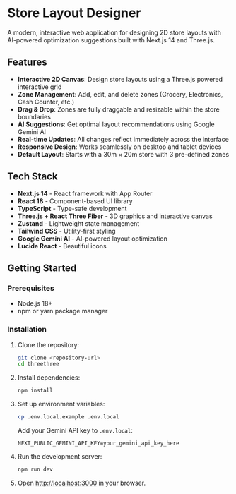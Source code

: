 # Store Layout Designer

A modern, interactive web application for designing 2D store layouts with AI-powered optimization suggestions built with Next.js 14 and Three.js.

## Features

- **Interactive 2D Canvas**: Design store layouts using a Three.js powered interactive grid
- **Zone Management**: Add, edit, and delete zones (Grocery, Electronics, Cash Counter, etc.)
- **Drag & Drop**: Zones are fully draggable and resizable within the store boundaries
- **AI Suggestions**: Get optimal layout recommendations using Google Gemini AI
- **Real-time Updates**: All changes reflect immediately across the interface
- **Responsive Design**: Works seamlessly on desktop and tablet devices
- **Default Layout**: Starts with a 30m × 20m store with 3 pre-defined zones

## Tech Stack

- **Next.js 14** - React framework with App Router
- **React 18** - Component-based UI library
- **TypeScript** - Type-safe development
- **Three.js + React Three Fiber** - 3D graphics and interactive canvas
- **Zustand** - Lightweight state management
- **Tailwind CSS** - Utility-first styling
- **Google Gemini AI** - AI-powered layout optimization
- **Lucide React** - Beautiful icons

## Getting Started

### Prerequisites

- Node.js 18+ 
- npm or yarn package manager

### Installation

1. Clone the repository:
   ```bash
   git clone <repository-url>
   cd threethree
   ```

2. Install dependencies:
   ```bash
   npm install
   ```

3. Set up environment variables:
   ```bash
   cp .env.local.example .env.local
   ```
   
   Add your Gemini API key to `.env.local`:
   ```
   NEXT_PUBLIC_GEMINI_API_KEY=your_gemini_api_key_here
   ```

4. Run the development server:
   ```bash
   npm run dev
   ```

5. Open [http://localhost:3000](http://localhost:3000) in your browser.
